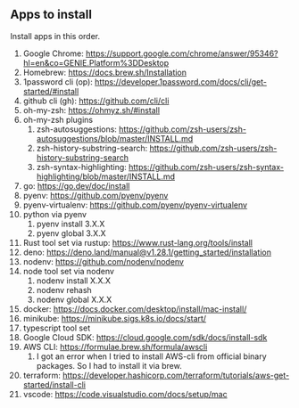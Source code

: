 ## Apps to install

Install apps in this order.

1. Google Chrome: https://support.google.com/chrome/answer/95346?hl=en&co=GENIE.Platform%3DDesktop
2. Homebrew: https://docs.brew.sh/Installation
3. 1password cli (op): https://developer.1password.com/docs/cli/get-started/#install
4. github cli (gh): https://github.com/cli/cli
5. oh-my-zsh: https://ohmyz.sh/#install
6. oh-my-zsh plugins
   1. zsh-autosuggestions: https://github.com/zsh-users/zsh-autosuggestions/blob/master/INSTALL.md
   2. zsh-history-substring-search: https://github.com/zsh-users/zsh-history-substring-search
   3. zsh-syntax-highlighting: https://github.com/zsh-users/zsh-syntax-highlighting/blob/master/INSTALL.md
7. go: https://go.dev/doc/install
8.  pyenv: https://github.com/pyenv/pyenv
9.  pyenv-virtualenv: https://github.com/pyenv/pyenv-virtualenv
10. python via pyenv
    1.  pyenv install 3.X.X
    2.  pyenv global 3.X.X
11. Rust tool set via rustup: https://www.rust-lang.org/tools/install
12. deno: https://deno.land/manual@v1.28.1/getting_started/installation
13. nodenv: https://github.com/nodenv/nodenv
14. node tool set via nodenv
    1. nodenv install X.X.X
    2. nodenv rehash
    3. nodenv global X.X.X
15. docker: https://docs.docker.com/desktop/install/mac-install/
16. minikube: https://minikube.sigs.k8s.io/docs/start/
17. typescript tool set
18. Google Cloud SDK: https://cloud.google.com/sdk/docs/install-sdk
19. AWS CLI: https://formulae.brew.sh/formula/awscli
    1. I got an error when I tried to install AWS-cli from official binary packages. So I had to install it via brew.
20. terraform: https://developer.hashicorp.com/terraform/tutorials/aws-get-started/install-cli
21. vscode: https://code.visualstudio.com/docs/setup/mac
